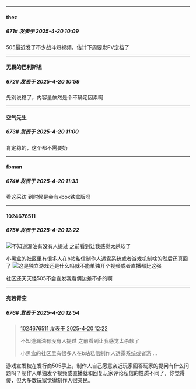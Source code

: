 ﻿
*****

####  thez  
##### 671#       发表于 2025-4-20 10:09

505最近发了不少战斗短视频，估计下周要发PV定档了


*****

####  无畏的巴利斯坦  
##### 672#       发表于 2025-4-20 10:59

先别说稳了，内容量依然是个不确定因素啊

*****

####  空气先生  
##### 673#       发表于 2025-4-20 11:00

肯定稳的，这个都不需要奶


*****

####  fbman  
##### 674#       发表于 2025-4-20 11:33

看这采访 到时候是会有xbox铁盒版吗


*****

####  1024676511  
##### 675#       发表于 2025-4-20 12:22

<img src="https://static.stage1st.com/image/smiley/face2017/067.png" referrerpolicy="no-referrer">不知道漏油有没有人提过 之前看到让我感觉太杀软了

小黑盒的社区里有很多人在b站私信制作人透露系统或者游戏机制啥的然后还真回了
<img src="https://static.stage1st.com/image/smiley/face2017/261.png" referrerpolicy="no-referrer">这是独立游戏还是什么吗就不能单独开个视频或者直播都比这强

社区还天天怪505不会宣发我看俩边差不多的啊


*****

####  宛若青空  
##### 676#       发表于 2025-4-20 12:54

<blockquote><a href="httphttps://stage1st.com/2b/forum.php?mod=redirect&amp;goto=findpost&amp;pid=67740603&amp;ptid=2186947" target="_blank">1024676511 发表于 2025-4-20 12:22</a>

不知道漏油有没有人提过 之前看到让我感觉太杀软了

小黑盒的社区里有很多人在b站私信制作人透露系统或者游 ...</blockquote>
游戏宣发权在发行商505手上，制作人自己愿意亲近玩家回答玩家的提问有什么问题吗？制作人单独发个视频或直播就和回复玩家评论私信的性质不同了，你觉得傻，但大多数玩家觉得制作人很亲民。

